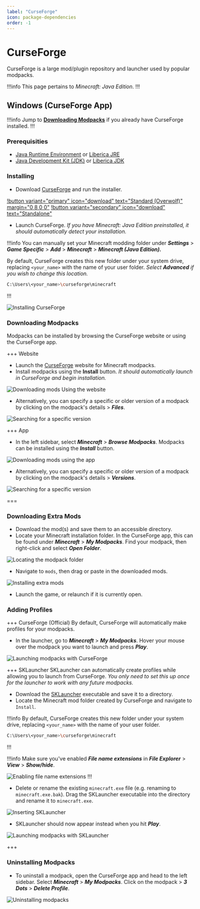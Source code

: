 ```yaml
---
label: "CurseForge"
icon: package-dependencies
order: -1
---
```


# CurseForge

CurseForge is a large mod/plugin repository and launcher used by popular modpacks.

!!!info
This page pertains to *Minecraft: Java Edition*.
!!!

## Windows (CurseForge App)

!!!info
Jump to **[Downloading Modpacks](#downloading-modpacks)** if you already have CurseForge installed.
!!!

### Prerequisities

- [Java Runtime Environment](https://www.java.com/en/download/) or [Liberica JRE](https://bell-sw.com/pages/downloads/)
- [Java Development Kit (JDK)](https://www.oracle.com/java/technologies/downloads/) or [Liberica JDK](https://bell-sw.com/pages/downloads/)

### Installing

- Download [CurseForge](https://download.curseforge.com/) and run the installer.

[!button variant="primary" icon="download" text="Standard (Overwolf)" margin="0 8 0 0"](https://download.overwolf.com/install/Download?&PartnerId=4047)
[!button variant="secondary" icon="download" text="Standalone"](https://download.overwolf.com/install/Download?Name=CurseForge&ExtensionId=cfiahnpaolfnlgaihhmobmnjdafknjnjdpdabpcm)

- Launch CurseForge. *If you have Minecraft: Java Edition preinstalled, it should automatically detect your installation.*

!!!info
You can manually set your Minecraft modding folder under ***Settings*** > ***Game Specific*** > ***Add*** > ***Minecraft*** > ***Minecraft (Java Edition).***

By default, CurseForge creates this new folder under your system drive, replacing `<your_name>` with the name of your user folder. *Select **Advanced** if you wish to change this location.*

```bash
C:\Users\<your_name>\curseforge\minecraft
```

!!!

![Installing CurseForge](/static/minecraft/curseforge/windows-installing.gif)

### Downloading Modpacks

Modpacks can be installed by browsing the CurseForge website or using the CurseForge app.

+++ Website

- Launch the [CurseForge](https://www.curseforge.com/minecraft/modpacks) website for Minecraft modpacks.
- Install modpacks using the **Install** button. *It should automatically launch in CurseForge and begin installation.*

![Downloading mods Using the website](/static/minecraft/curseforge/windows-downloading.gif)

- Alternatively, you can specify a specific or older version of a modpack by clicking on the modpack's details > ***Files***.

![Searching for a specific version](/static/minecraft/curseforge/windows-downloading2.gif)

+++ App

- In the left sidebar, select ***Minecraft*** > ***Browse Modpacks***. Modpacks can be installed using the ***Install*** button.

![Downloading mods using the app](/static/minecraft/curseforge/windows-downloading3.gif)

- Alternatively, you can specify a specific or older version of a modpack by clicking on the modpack's details > ***Versions***.

![Searching for a specific version](/static/minecraft/curseforge/windows-downloading4.gif)

===

### Downloading Extra Mods

- Download the mod(s) and save them to an accessible directory.
- Locate your Minecraft installation folder. In the CurseForge app, this can be found under ***Minecraft*** > ***My Modpacks***. Find your modpack, then right-click and select ***Open Folder***.

![Locating the modpack folder](/static/minecraft/curseforge/windows-extra.gif)

- Navigate to `mods`, then drag or paste in the downloaded mods.

![Installing extra mods](/static/minecraft/curseforge/windows-extra2.gif)

- Launch the game, or relaunch if it is currently open.

### Adding Profiles

+++ CurseForge (Official)
By default, CurseForge will automatically make profiles for your modpacks.

- In the launcher, go to ***Minecraft*** > ***My Modpacks***. Hover your mouse over the modpack you want to launch and press ***Play***.

![Launching modpacks with CurseForge](/static/minecraft/curseforge/windows-profiles.gif)

+++ SKLauncher
SKLauncher can automatically create profiles while allowing you to launch from CurseForge. *You only need to set this up once for the launcher to work with any future modpacks.*

- Download the [SKLauncher](https://skmedix.pl/downloads) executable and save it to a directory.
- Locate the Minecraft mod folder created by CurseForge and navigate to `Install`.

!!!info
By default, CurseForge creates this new folder under your system drive, replacing `<your_name>` with the name of your user folder.

```bash
C:\Users\<your_name>\curseforge\minecraft
```

!!!

!!!info
Make sure you've enabled ***File name extensions*** in ***File Explorer*** > ***View*** > ***Show/hide***.

![Enabling file name extensions](/static/minecraft/curseforge/windows-profiles3.gif)
!!!

- Delete or rename the existing `minecraft.exe` file (e.g. renaming to `minecraft.exe.bak`). Drag the SKLauncher executable into the directory and rename it to `minecraft.exe`.

![Inserting SKLauncher](/static/minecraft/curseforge/windows-profiles2.gif)

- SKLauncher should now appear instead when you hit ***Play***.

![Launching modpacks with SKLauncher](/static/minecraft/curseforge/windows-profiles4.gif)

+++

### Uninstalling Modpacks

- To uninstall a modpack, open the CurseForge app and head to the left sidebar. Select ***Minecraft*** > ***My Modpacks***. Click on the modpack > ***3 Dots*** > ***Delete Profile***.

![Uninstalling modpacks](/static/minecraft/curseforge/windows-uninstalling.gif)
